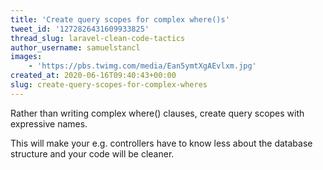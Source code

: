```yaml
---
title: 'Create query scopes for complex where()s'
tweet_id: '1272826431609933825'
thread_slug: laravel-clean-code-tactics
author_username: samuelstancl
images:
    - 'https://pbs.twimg.com/media/Ean5ymtXgAEvlxm.jpg'
created_at: 2020-06-16T09:40:43+00:00
slug: create-query-scopes-for-complex-wheres
---
```


Rather than writing complex where() clauses, create query scopes with expressive names.

This will make your e.g. controllers have to know less about the database structure and your code will be cleaner.